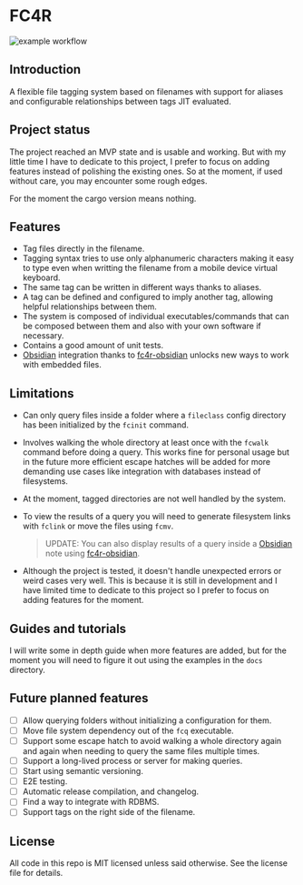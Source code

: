 # FC4R
![example workflow](https://github.com/noxware/fc4r/actions/workflows/checks.yaml/badge.svg)

## Introduction

A flexible file tagging system based on filenames with support for aliases and
configurable relationships between tags JIT evaluated.

## Project status

The project reached an MVP state and is usable and working. But with my little
time I have to dedicate to this project, I prefer to focus on adding features
instead of polishing the existing ones. So at the moment, if used without
care, you may encounter some rough edges.

For the moment the cargo version means nothing.

## Features

- Tag files directly in the filename.
- Tagging syntax tries to use only alphanumeric characters making it easy to
  type even when writting the filename from a mobile device virtual keyboard.
- The same tag can be written in different ways thanks to aliases.
- A tag can be defined and configured to imply another tag, allowing
  helpful relationships between them.
- The system is composed of individual executables/commands that can be
  composed between them and also with your own software if necessary.
- Contains a good amount of unit tests.
- [Obsidian](https://obsidian.md/) integration thanks to [fc4r-obsidian](https://github.com/noxware/fc4r-obsidian)
  unlocks new ways to work with embedded files.

## Limitations

- Can only query files inside a folder where a `fileclass` config directory has
  been initialized by the `fcinit` command.
- Involves walking the whole directory at least once with the `fcwalk` command
  before doing a query. This works fine for personal usage but in the future
  more efficient escape hatches will be added for more demanding use cases like
  integration with databases instead of filesystems.
- At the moment, tagged directories are not well handled by the system.
- To view the results of a query you will need to generate filesystem links
  with `fclink` or move the files using `fcmv`.
  
  > UPDATE: You can also display results of a query inside a [Obsidian](https://obsidian.md/)
  > note using [fc4r-obsidian](https://github.com/noxware/fc4r-obsidian).
  
- Although the project is tested, it doesn't handle unexpected errors or weird
  cases very well. This is because it is still in development and I have limited
  time to dedicate to this project so I prefer to focus on adding features for
  the moment.

## Guides and tutorials

I will write some in depth guide when more features are added, but for the
moment you will need to figure it out using the examples in the `docs`
directory.

## Future planned features

- [ ] Allow querying folders without initializing a configuration for them.
- [ ] Move file system dependency out of the `fcq` executable.
- [ ] Support some escape hatch to avoid walking a whole directory again and
      again when needing to query the same files multiple times.
- [ ] Support a long-lived process or server for making queries.
- [ ] Start using semantic versioning.
- [ ] E2E testing.
- [ ] Automatic release compilation, and changelog.
- [ ] Find a way to integrate with RDBMS.
- [ ] Support tags on the right side of the filename.

## License

All code in this repo is MIT licensed unless said otherwise. See the license
file for details.
